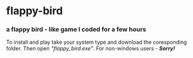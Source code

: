 # flappy-bird
### a flappy bird - like game I coded for a few hours

To install and play take your system type and download the coresponding folder. Then open *"flappy_bird.exe"*.
For non-windows users - ***__Sorry!__***
